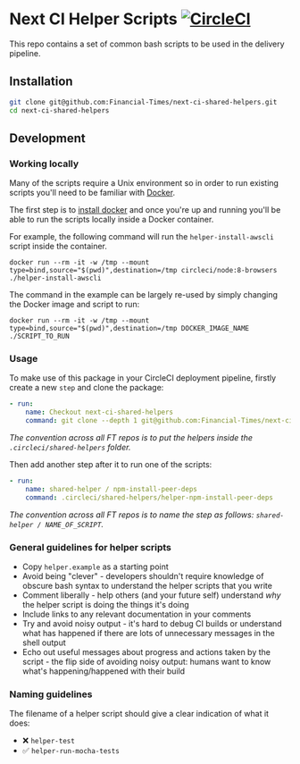 # Next CI Helper Scripts [![CircleCI](https://circleci.com/gh/Financial-Times/next-ci-shared-helpers.svg?style=svg&circle-token=33bcf2eb98fe2e875cc66de93d7e4a50369c952d)](https://github.com/Financial-Times/next-ci-shared-helpers)

This repo contains a set of common bash scripts to be used in the delivery pipeline.


## Installation

```sh
git clone git@github.com:Financial-Times/next-ci-shared-helpers.git
cd next-ci-shared-helpers
```


## Development

### Working locally

Many of the scripts require a Unix environment so in order to run existing scripts you'll need to be familiar with [Docker](https://www.docker.com/get-started).

The first step is to [install docker](https://www.docker.com/get-started) and once you're up and running you'll be able to run the scripts locally inside a Docker container.

For example, the following command will run the `helper-install-awscli` script inside the container.

```shell
docker run --rm -it -w /tmp --mount type=bind,source="$(pwd)",destination=/tmp circleci/node:8-browsers ./helper-install-awscli
```

The command in the example can be largely re-used by simply changing the Docker image and script to run:

```shell
docker run --rm -it -w /tmp --mount type=bind,source="$(pwd)",destination=/tmp DOCKER_IMAGE_NAME ./SCRIPT_TO_RUN
```


### Usage

To make use of this package in your CircleCI deployment pipeline, firstly create a new `step` and clone the package:

```yaml
- run:
    name: Checkout next-ci-shared-helpers
    command: git clone --depth 1 git@github.com:Financial-Times/next-ci-shared-helpers.git .circleci/shared-helpers
```

_The convention across all FT repos is to put the helpers inside the `.circleci/shared-helpers` folder._

Then add another step after it to run one of the scripts:

```yaml
- run:
    name: shared-helper / npm-install-peer-deps
    command: .circleci/shared-helpers/helper-npm-install-peer-deps
```

_The convention across all FT repos is to name the step as follows: `shared-helper / NAME_OF_SCRIPT`._

### General guidelines for helper scripts

- Copy `helper.example` as a starting point
- Avoid being "clever" - developers shouldn't require knowledge of obscure bash syntax to understand the helper scripts that you write
- Comment liberally - help others (and your future self) understand *why* the helper script is doing the things it's doing
- Include links to any relevant documentation in your comments
- Try and avoid noisy output - it's hard to debug CI builds or understand what has happened if there are lots of unnecessary messages in the shell output
- Echo out useful messages about progress and actions taken by the script - the flip side of avoiding noisy output: humans want to know what's happening/happened with their build

### Naming guidelines

The filename of a helper script should give a clear indication of what it does:

- ❌ `helper-test`
- ✅ `helper-run-mocha-tests`

